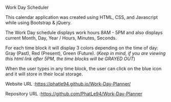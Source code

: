 Work Day Scheduler

This calendar application was created using HTML, CSS, and Javascript while using Bootstrap & jQuery.

The Work Day schedule displays work hours 8AM - 5PM and also displays current Month, Day, Year / Hours, Minutes, Seconds.

For each time block it will display 3 colors depending on the time of day: Gray (Past), Red (Present), Green (Future).
(_Keep in mind, if you are viewing this html link after 5PM, the time blocks will be GRAYED OUT_)

When the user types in any time block, the user can click on the blue icon and it will store in their local storage.

Website URL :https://phatle94.github.io/Work-Day-Planner/

Repository URL :https://github.com/PhatLe94/Work-Day-Planner
